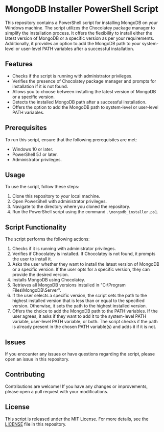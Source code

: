 # MongoDB Installer PowerShell Script

This repository contains a PowerShell script for installing MongoDB on your Windows machine. The script utilizes the Chocolatey package manager to simplify the installation process. It offers the flexibility to install either the latest version of MongoDB or a specific version as per your requirements. Additionally, it provides an option to add the MongoDB path to your system-level or user-level PATH variables after a successful installation.

## Features

- Checks if the script is running with administrator privileges.
- Verifies the presence of Chocolatey package manager and prompts for installation if it is not found.
- Allows you to choose between installing the latest version of MongoDB or a specific version.
- Detects the installed MongoDB path after a successful installation.
- Offers the option to add the MongoDB path to system-level or user-level PATH variables.

## Prerequisites

To run this script, ensure that the following prerequisites are met:

- Windows 10 or later.
- PowerShell 5.1 or later.
- Administrator privileges.

## Usage

To use the script, follow these steps:

1. Clone this repository to your local machine.
2. Open PowerShell with administrator privileges.
3. Navigate to the directory where you cloned the repository.
4. Run the PowerShell script using the command `.\mongodb_installer.ps1`.

## Script Functionality

The script performs the following actions:

1. Checks if it is running with administrator privileges.
2. Verifies if Chocolatey is installed. If Chocolatey is not found, it prompts the user to install it.
3. Asks the user whether they want to install the latest version of MongoDB or a specific version. If the user opts for a specific version, they can provide the desired version.
4. Installs MongoDB using Chocolatey.
5. Retrieves all MongoDB versions installed in "C:\Program Files\MongoDB\Server".
6. If the user selects a specific version, the script sets the path to the highest installed version that is less than or equal to the specified version. Otherwise, it sets the path to the highest installed version.
7. Offers the choice to add the MongoDB path to the PATH variables. If the user agrees, it asks if they want to add it to the system-level PATH variable, user-level PATH variable, or both. The script checks if the path is already present in the chosen PATH variable(s) and adds it if it is not.

## Issues

If you encounter any issues or have questions regarding the script, please open an issue in this repository.

## Contributing

Contributions are welcome! If you have any changes or improvements, please open a pull request with your modifications.

## License

This script is released under the MIT License. For more details, see the [LICENSE](LICENSE) file in this repository.
